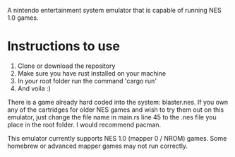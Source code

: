 A nintendo entertainment system emulator that is capable of running NES 1.0 games.

# Instructions to use
1. Clone or download the repository
2. Make sure you have rust installed on your machine
3. In your root folder run the command 'cargo run'
4. And voila :)

There is a game already hard coded into the system: blaster.nes.
If you own any of the cartridges for older NES games and wish to try them out on this emulator, just change the file name in main.rs line 45 to the .nes file you place in the root folder.
I would recommend pacman.

This emulator currently supports NES 1.0 (mapper 0 / NROM) games.
Some homebrew or advanced mapper games may not run correctly.

